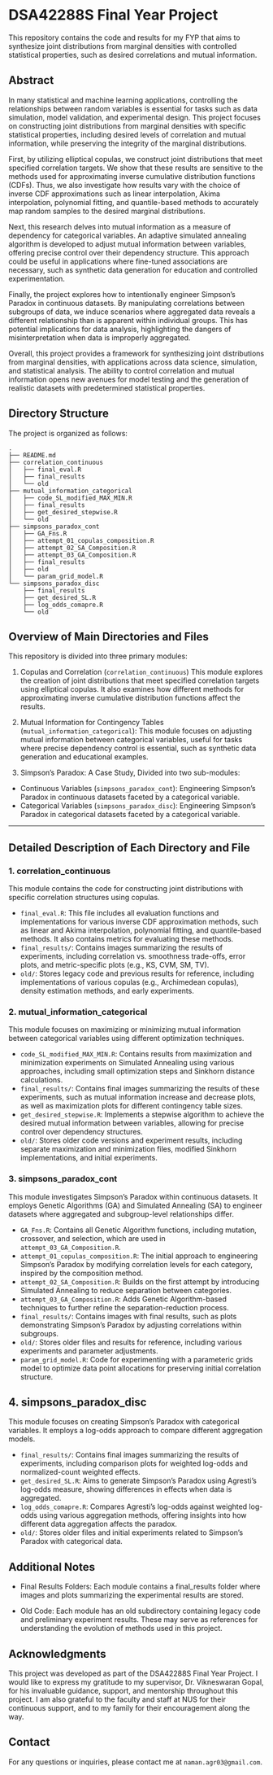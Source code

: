 # DSA42288S Final Year Project

This repository contains the code and results for my FYP that aims to synthesize joint distributions from marginal densities with controlled statistical properties, such as desired correlations and mutual information.


## Abstract

In many statistical and machine learning applications, controlling the relationships between random variables is essential for tasks such as data simulation, model validation, and experimental design. This project focuses on constructing joint distributions from marginal densities with specific statistical properties, including desired levels of correlation and mutual information, while preserving the integrity of the marginal distributions. 

First, by utilizing elliptical copulas, we construct joint distributions that meet specified correlation targets. We show that these results are sensitive to the methods used for approximating inverse cumulative distribution functions (CDFs). Thus, we also investigate how results vary with the choice of inverse CDF approximations such as linear interpolation, Akima interpolation, polynomial fitting, and quantile-based methods to accurately map random samples to the desired marginal distributions.

Next, this research delves into mutual information as a measure of dependency for categorical variables. An adaptive simulated annealing algorithm is developed to adjust mutual information between variables, offering precise control over their dependency structure. This approach could be useful in applications where fine-tuned associations are necessary, such as synthetic data generation for education and controlled experimentation.

Finally, the project explores how to intentionally engineer Simpson’s Paradox in continuous datasets. By manipulating correlations between subgroups of data, we induce scenarios where aggregated data reveals a different relationship than is apparent within individual groups. This has potential implications for data analysis, highlighting the dangers of misinterpretation when data is improperly aggregated.

Overall, this project provides a framework for synthesizing joint distributions from marginal densities, with applications across data science, simulation, and statistical analysis. The ability to control correlation and mutual information opens new avenues for model testing and the generation of realistic datasets with predetermined statistical properties.

## Directory Structure

The project is organized as follows:

```plaintext
.
├── README.md
├── correlation_continuous
│   ├── final_eval.R
│   ├── final_results
│   └── old
├── mutual_information_categorical
│   ├── code_SL_modified_MAX_MIN.R
│   ├── final_results
│   ├── get_desired_stepwise.R
│   └── old
├── simpsons_paradox_cont
│   ├── GA_Fns.R
│   ├── attempt_01_copulas_composition.R
│   ├── attempt_02_SA_Composition.R
│   ├── attempt_03_GA_Composition.R
│   ├── final_results
│   ├── old
│   └── param_grid_model.R
└── simpsons_paradox_disc
    ├── final_results
    ├── get_desired_SL.R
    ├── log_odds_comapre.R
    └── old
```

## Overview of Main Directories and Files

This repository is divided into three primary modules:

1. Copulas and Correlation (`correlation_continuous`) This module explores the creation of joint distributions that meet specified correlation targets using elliptical copulas. It also examines how different methods for approximating inverse cumulative distribution functions affect the results.  

2. Mutual Information for Contingency Tables (`mutual_information_categorical`): This module focuses on adjusting mutual information between categorical variables, useful for tasks where precise dependency control is essential, such as synthetic data generation and educational examples.

3. Simpson’s Paradox: A Case Study, Divided into two sub-modules:
- Continuous Variables (`simpsons_paradox_cont`): Engineering Simpson’s Paradox in continuous datasets faceted by a categorical variable.  
- Categorical Variables (`simpsons_paradox_disc`): Engineering Simpson’s Paradox in categorical datasets faceted by a categorical variable.  

---


## Detailed Description of Each Directory and File

### 1. correlation_continuous

This module contains the code for constructing joint distributions with specific correlation structures using copulas.

- `final_eval.R`: This file includes all evaluation functions and implementations for various inverse CDF approximation methods, such as linear and Akima interpolation, polynomial fitting, and quantile-based methods. It also contains metrics for evaluating these methods.
- `final_results/`: Contains images summarizing the results of experiments, including correlation vs. smoothness trade-offs, error plots, and metric-specific plots (e.g., KS, CVM, SM, TV).
- `old/`: Stores legacy code and previous results for reference, including implementations of various copulas (e.g., Archimedean copulas), density estimation methods, and early experiments.

### 2. mutual_information_categorical

This module focuses on maximizing or minimizing mutual information between categorical variables using different optimization techniques.

- `code_SL_modified_MAX_MIN.R`: Contains results from maximization and minimization experiments on Simulated Annealing using various approaches, including small optimization steps and Sinkhorn distance calculations.
- `final_results/`: Contains final images summarizing the results of these experiments, such as mutual information increase and decrease plots, as well as maximization plots for different contingency table sizes.  
- `get_desired_stepwise.R`: Implements a stepwise algorithm to achieve the desired mutual information between variables, allowing for precise control over dependency structures.  
- `old/`: Stores older code versions and experiment results, including separate maximization and minimization files, modified Sinkhorn implementations, and initial experiments.  

### 3. simpsons_paradox_cont

This module investigates Simpson’s Paradox within continuous datasets. It employs Genetic Algorithms (GA) and Simulated Annealing (SA) to engineer datasets where aggregated and subgroup-level relationships differ.

- `GA_Fns.R`: Contains all Genetic Algorithm functions, including mutation, crossover, and selection, which are used in `attempt_03_GA_Composition.R`.  
- `attempt_01_copulas_composition.R`: The initial approach to engineering Simpson’s Paradox by modifying correlation levels for each category, inspired by the composition method.  
- `attempt_02_SA_Composition.R`: Builds on the first attempt by introducing Simulated Annealing to reduce separation between categories.  
- `attempt_03_GA_Composition.R`: Adds Genetic Algorithm-based techniques to further refine the separation-reduction process.  
- `final_results/`: Contains images with final results, such as plots demonstrating Simpson’s Paradox by adjusting correlations within subgroups.  
- `old/`: Stores older files and results for reference, including various experiments and parameter adjustments.  
- `param_grid_model.R`: Code for experimenting with a parameteric grids model to optimize data point allocations for preserving initial correlation structure.  

## 4. simpsons_paradox_disc

This module focuses on creating Simpson’s Paradox with categorical variables. It employs a log-odds approach to compare different aggregation models.

- `final_results/`: Contains final images summarizing the results of experiments, including comparison plots for weighted log-odds and normalized-count weighted effects.  
- `get_desired_SL.R`: Aims to generate Simpson’s Paradox using Agresti’s log-odds measure, showing differences in effects when data is aggregated.  
- `log_odds_comapre.R`: Compares Agresti’s log-odds against weighted log-odds using various aggregation methods, offering insights into how different data aggregation affects the paradox.  
- `old/`: Stores older files and initial experiments related to Simpson’s Paradox with categorical data.  



## Additional Notes

- Final Results Folders: Each module contains a final_results folder where images and plots summarizing the experimental results are stored.

- Old Code: Each module has an old subdirectory containing legacy code and preliminary experiment results. These may serve as references for understanding the evolution of methods used in this project.  

## Acknowledgments

This project was developed as part of the DSA42288S Final Year Project.  I would like to express my  gratitude to my supervisor, Dr. Vikneswaran Gopal, for his invaluable guidance, support, and mentorship throughout this project. I am also grateful to the faculty and staff at NUS for their continuous support, and to my family for their encouragement along the way.


## Contact

For any questions or inquiries, please contact me at `naman.agr03@gmail.com`.


